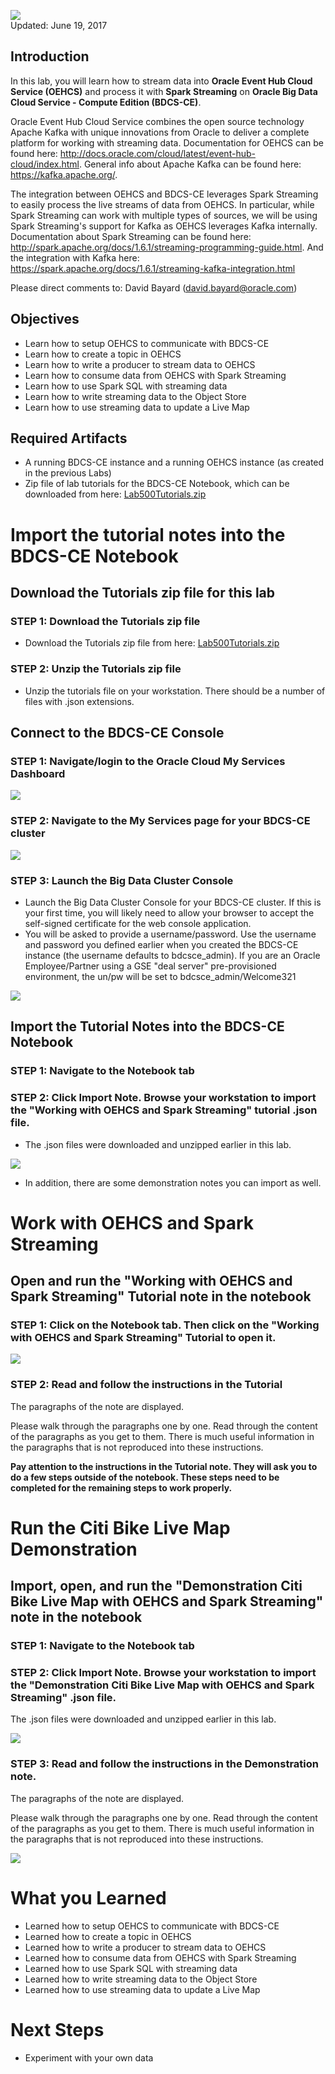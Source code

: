 ![](images/500/500.JPG)  
Updated: June 19, 2017

## Introduction

In this lab, you will learn how to stream data into **Oracle Event Hub Cloud Service (OEHCS)** and process it with **Spark Streaming** on **Oracle Big Data Cloud Service - Compute Edition (BDCS-CE)**.  

Oracle Event Hub Cloud Service combines the open source technology Apache Kafka with unique innovations from Oracle to deliver a complete platform for working with streaming data.  Documentation for OEHCS can be found here: <http://docs.oracle.com/cloud/latest/event-hub-cloud/index.html>.  General info about Apache Kafka can be found here: <https://kafka.apache.org/>.

The integration between OEHCS and BDCS-CE leverages Spark Streaming to easily process the live streams of data from OEHCS.  In particular, while Spark Streaming can work with multiple types of sources, we will be using Spark Streaming's support for Kafka as OEHCS leverages Kafka internally.  Documentation about Spark Streaming can be found here: <http://spark.apache.org/docs/1.6.1/streaming-programming-guide.html>.  And the integration with Kafka here: <https://spark.apache.org/docs/1.6.1/streaming-kafka-integration.html>

Please direct comments to: David Bayard (david.bayard@oracle.com)

## Objectives

- Learn how to setup OEHCS to communicate with BDCS-CE
- Learn how to create a topic in OEHCS
- Learn how to write a producer to stream data to OEHCS
- Learn how to consume data from OEHCS with Spark Streaming
- Learn how to use Spark SQL with streaming data
- Learn how to write streaming data to the Object Store
- Learn how to use streaming data to update a Live Map

## Required Artifacts

- A running BDCS-CE instance and a running OEHCS instance (as created in the previous Labs)
- Zip file of lab tutorials for the BDCS-CE Notebook, which can be downloaded from here: [Lab500Tutorials.zip](files/Lab500Tutorials.zip)

# Import the tutorial notes into the BDCS-CE Notebook

## Download the Tutorials zip file for this lab

### **STEP 1**: Download the Tutorials zip file 

- Download the Tutorials zip file from here: [Lab500Tutorials.zip](files/Lab500Tutorials.zip)

### **STEP 2**: Unzip the Tutorials zip file

- Unzip the tutorials file on your workstation.  There should be a number of files with .json extensions.

## Connect to the BDCS-CE Console

### **STEP 1**: Navigate/login to the Oracle Cloud My Services Dashboard  

![](images/300/snap0011988.jpg) 

### **STEP 2**: Navigate to the My Services page for your BDCS-CE cluster

![](images/300/snap0011989.jpg)  

### **STEP 3**: Launch the Big Data Cluster Console

- Launch the Big Data Cluster Console for your BDCS-CE cluster.  If this is your first time, you will likely need to allow your browser to accept the self-signed certificate for the web console application.
- You will be asked to provide a username/password.  Use the username and password you defined earlier when you created the BDCS-CE instance (the username defaults to bdcsce_admin).  If you are an Oracle Employee/Partner using a GSE "deal server" pre-provisioned environment, the un/pw will be set to bdcsce_admin/Welcome321

![](images/300/firstLogin.gif)

## Import the Tutorial Notes into the BDCS-CE Notebook

### **STEP 1**: Navigate to the Notebook tab  

### **STEP 2**: Click Import Note.  Browse your workstation to import the "Working with OEHCS and Spark Streaming" tutorial .json file.

- The .json files were downloaded and unzipped earlier in this lab.

![](images/500/snap0012013.jpg)

- In addition, there are some demonstration notes you can import as well.

# Work with OEHCS and Spark Streaming

## Open and run the "Working with OEHCS and Spark Streaming" Tutorial note in the notebook

### **STEP 1**: Click on the Notebook tab.  Then click on the "Working with OEHCS and Spark Streaming" Tutorial to open it. 

![](images/500/snap0012012.jpg) 

### **STEP 2**: Read and follow the instructions in the Tutorial

The paragraphs of the note are displayed. 

Please walk through the paragraphs one by one. Read through the content of the paragraphs as you get to them. There is much useful information in the paragraphs that is not reproduced into these instructions.

**Pay attention to the instructions in the Tutorial note.  They will ask you to do a few steps outside of the notebook.  These steps need to be completed for the remaining steps to work properly.**

# Run the Citi Bike Live Map Demonstration

## Import, open, and run the "Demonstration Citi Bike Live Map with OEHCS and Spark Streaming" note in the notebook

### **STEP 1**: Navigate to the Notebook tab  

### **STEP 2**: Click Import Note.  Browse your workstation to import the "Demonstration Citi Bike Live Map with OEHCS and Spark Streaming" .json file.

The .json files were downloaded and unzipped earlier in this lab.

![](images/500/snap0012014.jpg) 

### **STEP 3**: Read and follow the instructions in the Demonstration note.

The paragraphs of the note are displayed. 

Please walk through the paragraphs one by one. Read through the content of the paragraphs as you get to them. There is much useful information in the paragraphs that is not reproduced into these instructions.

![](images/500/DemoLiveMap.gif) 

# What you Learned

- Learned how to setup OEHCS to communicate with BDCS-CE
- Learned how to create a topic in OEHCS
- Learned how to write a producer to stream data to OEHCS
- Learned how to consume data from OEHCS with Spark Streaming
- Learned how to use Spark SQL with streaming data
- Learned how to write streaming data to the Object Store
- Learned how to use streaming data to update a Live Map

# Next Steps

- Experiment with your own data
